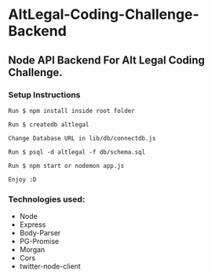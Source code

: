 # AltLegal-Coding-Challenge-Backend

Node API Backend For Alt Legal Coding Challenge.
------------
### Setup Instructions
`Run $ npm install inside root folder`

`Run $ createdb altlegal`

`Change Database URL in lib/db/connectdb.js`

`Run $ psql -d altlegal -f db/schema.sql`

`Run $ npm start or nodemon app.js`

`Enjoy :D`

### Technologies used:
- Node
- Express
- Body-Parser
- PG-Promise
- Morgan
- Cors
- twitter-node-client

